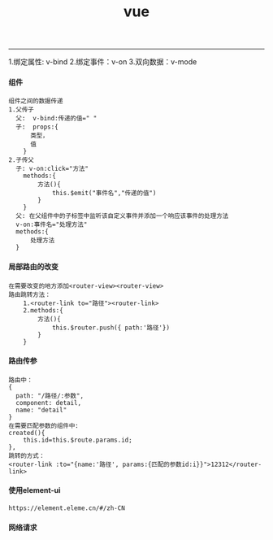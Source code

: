 ﻿---
title: vue 
---
---
<!--more-->
1.绑定属性: v-bind
2.绑定事件：v-on
3.双向数据：v-mode

#### 组件
    组件之间的数据传递
    1.父传子
      父:  v-bind:传递的值=" "
      子:  props:{
          类型，
          值
        }
    2.子传父
      子: v-on:click="方法"
        methods:{
            方法(){
                this.$emit("事件名","传递的值")
            }
        }
      父: 在父组件中的子标签中监听该自定义事件并添加一个响应该事件的处理方法
      v-on:事件名="处理方法"
      methods:{
          处理方法
      }

#### 局部路由的改变
    在需要改变的地方添加<router-view><router-view>
    路由跳转方法：
        1.<router-link to="路径"><router-link>
        2.methods:{
            方法(){
                this.$router.push({ path:'路径'})
            }
        }
#### 路由传参
    路由中：
    {
      path: "/路径/:参数",
      component: detail,
      name: "detail"
    }
    在需要匹配参数的组件中:  
    created(){
        this.id=this.$route.params.id;
    },
    跳转的方式：
    <router-link :to="{name:'路径', params:{匹配的参数id:i}}">12312</router-link>
#### 使用element-ui
    https://element.eleme.cn/#/zh-CN
#### 网络请求
